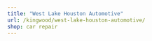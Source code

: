 ```yaml
---
title: "West Lake Houston Automotive"
url: /kingwood/west-lake-houston-automotive/
shop: car repair
---
```

